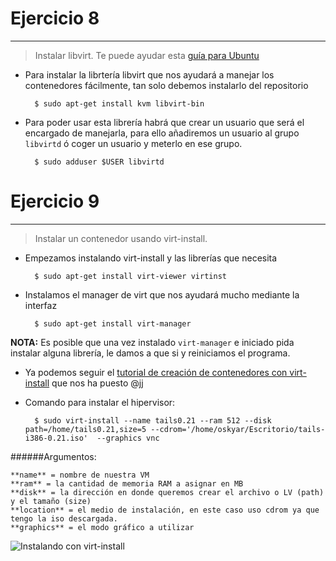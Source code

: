 # Ejercicio 8
-------------

> Instalar libvirt. Te puede ayudar esta [guía para Ubuntu](https://help.ubuntu.com/12.04/serverguide/libvirt.html)

* Para instalar la librtería libvirt que nos ayudará a manejar los contenedores fácilmente, tan solo debemos instalarlo del repositorio

		$ sudo apt-get install kvm libvirt-bin

* Para poder usar esta librería habrá que crear un usuario que será el encargado de manejarla, para ello añadiremos un usuario al grupo `libvirtd` ó coger un usuario y meterlo en ese grupo.

		$ sudo adduser $USER libvirtd


# Ejercicio 9
-------------

> Instalar un contenedor usando virt-install.

* Empezamos instalando virt-install y las librerías que necesita

		$ sudo apt-get install virt-viewer virtinst

* Instalamos el manager de virt que nos ayudará mucho mediante la interfaz 

		$ sudo apt-get install virt-manager

**NOTA:** Es posible que una vez instalado `virt-manager` e iniciado pida instalar alguna librería, le damos a que si y reiniciamos el programa.

* Ya podemos seguir el [tutorial de creación de contenedores con virt-install](https://fedoraproject.org/wiki/Getting_started_with_virtualization#Creating_a_guest_with_virt-install) que nos ha puesto @jj


* Comando para instalar el hipervisor:

		$ sudo virt-install --name tails0.21 --ram 512 --disk path=/home/tails0.21,size=5 --cdrom='/home/oskyar/Escritorio/tails-i386-0.21.iso'  --graphics vnc

######Argumentos:

	**name** = nombre de nuestra VM
	**ram** = la cantidad de memoria RAM a asignar en MB
	**disk** = la dirección en donde queremos crear el archivo o LV (path) y el tamaño (size)
	**location** = el medio de instalación, en este caso uso cdrom ya que tengo la iso descargada.
	**graphics** = el modo gráfico a utilizar

![Instalando con virt-install](https://raw.github.com/oskyar/InfraestructuraVirtual/master/Tema3/img/Ejercicio9-InstalaciónVirt-Inst.png)



